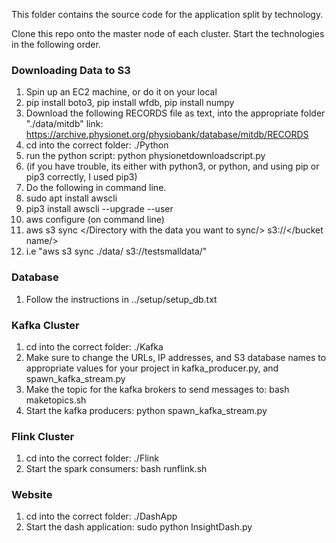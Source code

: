 This folder contains the source code for the application split by technology.

Clone this repo onto the master node of each cluster. Start the technologies in the following order.



### Downloading Data to S3

1. Spin up an EC2 machine, or do it on your local
2. pip install boto3, pip install wfdb, pip install numpy
3. Download the following RECORDS file as text, into the appropriate folder "./data/mitdb" link: https://archive.physionet.org/physiobank/database/mitdb/RECORDS
4. cd into the correct folder: ./Python
5. run the python script: python physionetdownloadscript.py
6. (if you have trouble, its either with python3, or python, and using pip or pip3 correctly, I used pip3)
7. Do the following in command line. 
8. sudo apt install awscli
9. pip3 install awscli --upgrade     --user
10. aws configure (on command line)
11. aws s3 sync </Directory with the data you want to sync/>    s3://</bucket name/>
12. i.e "aws s3 sync ./data/ s3://testsmalldata/"

### Database

1. Follow the instructions in ../setup/setup_db.txt 

### Kafka Cluster
1. cd into the correct folder: ./Kafka
2. Make sure to change the URLs, IP addresses, and S3 database names to appropriate values for your project in kafka_producer.py, and spawn_kafka_stream.py
3. Make the topic for the kafka brokers to send messages to: bash maketopics.sh
4. Start the kafka producers: python spawn_kafka_stream.py

### Flink Cluster
1. cd into the correct folder: ./Flink
2. Start the spark consumers: bash runflink.sh

### Website
1. cd into the correct folder: ./DashApp
2. Start the dash application: sudo python InsightDash.py
